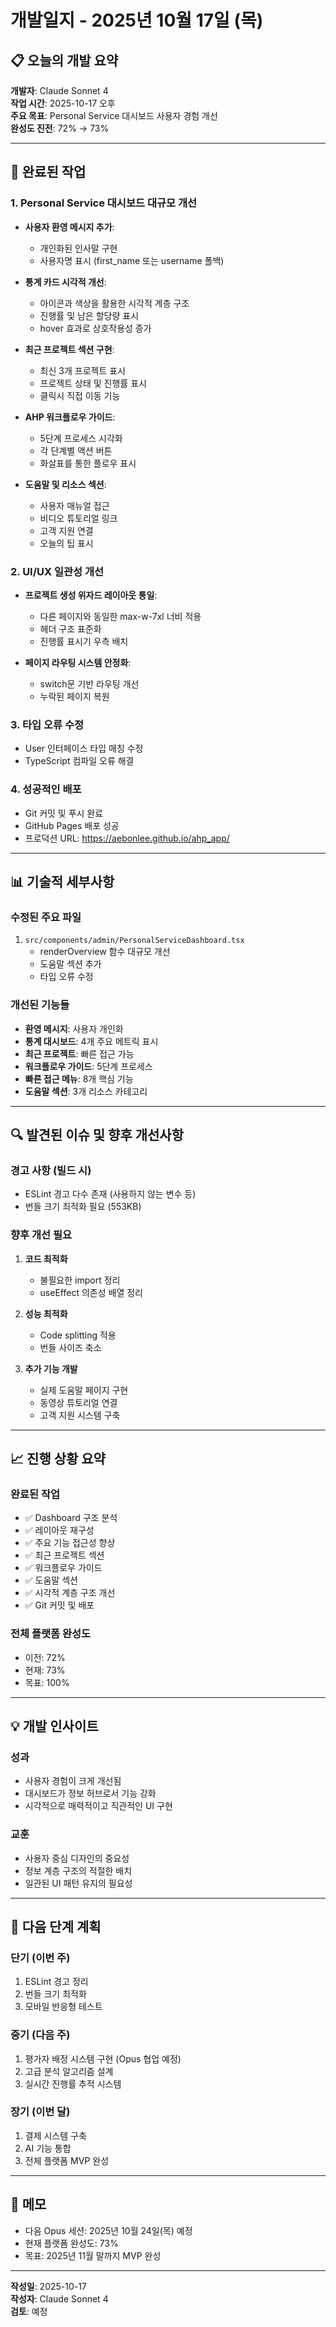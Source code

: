 # 개발일지 - 2025년 10월 17일 (목)

## 📋 오늘의 개발 요약
**개발자**: Claude Sonnet 4  
**작업 시간**: 2025-10-17 오후  
**주요 목표**: Personal Service 대시보드 사용자 경험 개선  
**완성도 진전**: 72% → 73%

---

## 🎯 완료된 작업

### 1. Personal Service 대시보드 대규모 개선
- **사용자 환영 메시지 추가**:
  - 개인화된 인사말 구현
  - 사용자명 표시 (first_name 또는 username 폴백)

- **통계 카드 시각적 개선**:
  - 아이콘과 색상을 활용한 시각적 계층 구조
  - 진행률 및 남은 할당량 표시
  - hover 효과로 상호작용성 증가

- **최근 프로젝트 섹션 구현**:
  - 최신 3개 프로젝트 표시
  - 프로젝트 상태 및 진행률 표시
  - 클릭시 직접 이동 기능

- **AHP 워크플로우 가이드**:
  - 5단계 프로세스 시각화
  - 각 단계별 액션 버튼
  - 화살표를 통한 플로우 표시

- **도움말 및 리소스 섹션**:
  - 사용자 매뉴얼 접근
  - 비디오 튜토리얼 링크
  - 고객 지원 연결
  - 오늘의 팁 표시

### 2. UI/UX 일관성 개선
- **프로젝트 생성 위자드 레이아웃 통일**:
  - 다른 페이지와 동일한 max-w-7xl 너비 적용
  - 헤더 구조 표준화
  - 진행률 표시기 우측 배치

- **페이지 라우팅 시스템 안정화**:
  - switch문 기반 라우팅 개선
  - 누락된 페이지 복원

### 3. 타입 오류 수정
- User 인터페이스 타입 매칭 수정
- TypeScript 컴파일 오류 해결

### 4. 성공적인 배포
- Git 커밋 및 푸시 완료
- GitHub Pages 배포 성공
- 프로덕션 URL: https://aebonlee.github.io/ahp_app/

---

## 📊 기술적 세부사항

### 수정된 주요 파일
1. `src/components/admin/PersonalServiceDashboard.tsx`
   - renderOverview 함수 대규모 개선
   - 도움말 섹션 추가
   - 타입 오류 수정

### 개선된 기능들
- **환영 메시지**: 사용자 개인화
- **통계 대시보드**: 4개 주요 메트릭 표시
- **최근 프로젝트**: 빠른 접근 가능
- **워크플로우 가이드**: 5단계 프로세스
- **빠른 접근 메뉴**: 8개 핵심 기능
- **도움말 섹션**: 3개 리소스 카테고리

---

## 🔍 발견된 이슈 및 향후 개선사항

### 경고 사항 (빌드 시)
- ESLint 경고 다수 존재 (사용하지 않는 변수 등)
- 번들 크기 최적화 필요 (553KB)

### 향후 개선 필요
1. **코드 최적화**
   - 불필요한 import 정리
   - useEffect 의존성 배열 정리

2. **성능 최적화**
   - Code splitting 적용
   - 번들 사이즈 축소

3. **추가 기능 개발**
   - 실제 도움말 페이지 구현
   - 동영상 튜토리얼 연결
   - 고객 지원 시스템 구축

---

## 📈 진행 상황 요약

### 완료된 작업
- ✅ Dashboard 구조 분석
- ✅ 레이아웃 재구성
- ✅ 주요 기능 접근성 향상
- ✅ 최근 프로젝트 섹션
- ✅ 워크플로우 가이드
- ✅ 도움말 섹션
- ✅ 시각적 계층 구조 개선
- ✅ Git 커밋 및 배포

### 전체 플랫폼 완성도
- 이전: 72%
- 현재: 73%
- 목표: 100%

---

## 💡 개발 인사이트

### 성과
- 사용자 경험이 크게 개선됨
- 대시보드가 정보 허브로서 기능 강화
- 시각적으로 매력적이고 직관적인 UI 구현

### 교훈
- 사용자 중심 디자인의 중요성
- 정보 계층 구조의 적절한 배치
- 일관된 UI 패턴 유지의 필요성

---

## 📅 다음 단계 계획

### 단기 (이번 주)
1. ESLint 경고 정리
2. 번들 크기 최적화
3. 모바일 반응형 테스트

### 중기 (다음 주)
1. 평가자 배정 시스템 구현 (Opus 협업 예정)
2. 고급 분석 알고리즘 설계
3. 실시간 진행률 추적 시스템

### 장기 (이번 달)
1. 결제 시스템 구축
2. AI 기능 통합
3. 전체 플랫폼 MVP 완성

---

## 📌 메모
- 다음 Opus 세션: 2025년 10월 24일(목) 예정
- 현재 플랫폼 완성도: 73%
- 목표: 2025년 11월 말까지 MVP 완성

---

**작성일**: 2025-10-17  
**작성자**: Claude Sonnet 4  
**검토**: 예정